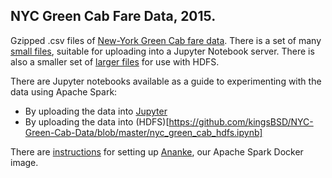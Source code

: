 ## NYC Green Cab Fare Data, 2015.

Gzipped .csv files of [New-York Green Cab fare data](http://www.nyc.gov/html/tlc/html/about/trip_record_data.shtml).
There is a set of many [small files](small_files.md), suitable for uploading into a Jupyter Notebook server. There is
also a smaller set of [larger files](large_files.md) for use with HDFS.

There are Jupyter notebooks available as a guide to experimenting with the data using Apache Spark:

* By uploading the data into [Jupyter](https://github.com/kingsBSD/NYC-Green-Cab-Data/blob/master/nyc_green_cab.ipynb)
* By uploading the data into (HDFS)[https://github.com/kingsBSD/NYC-Green-Cab-Data/blob/master/nyc_green_cab_hdfs.ipynb]

There are [instructions](docs/virtual_box.md) for setting up [Ananke](https://github.com/kingsBSD/ananke), our Apache Spark Docker image.
